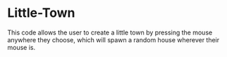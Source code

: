 # Little-Town
This code allows the user to create a little town by pressing the mouse anywhere they choose, which will spawn a random house wherever their mouse is. 
